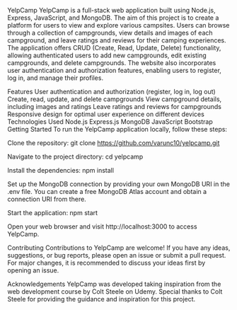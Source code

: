 YelpCamp
YelpCamp is a full-stack web application built using Node.js, Express, JavaScript, and MongoDB. The aim of this project is to create a platform for users to view and explore various campsites. Users can browse through a collection of campgrounds, view details and images of each campground, and leave ratings and reviews for their camping experiences. The application offers CRUD (Create, Read, Update, Delete) functionality, allowing authenticated users to add new campgrounds, edit existing campgrounds, and delete campgrounds. The website also incorporates user authentication and authorization features, enabling users to register, log in, and manage their profiles.

Features
User authentication and authorization (register, log in, log out)
Create, read, update, and delete campgrounds
View campground details, including images and ratings
Leave ratings and reviews for campgrounds
Responsive design for optimal user experience on different devices
Technologies Used
Node.js
Express.js
MongoDB
JavaScript
Bootstrap
Getting Started
To run the YelpCamp application locally, follow these steps:

Clone the repository:  git clone https://github.com/varunc10/yelpcamp.git

Navigate to the project directory:  cd yelpcamp

Install the dependencies:  npm install

Set up the MongoDB connection by providing your own MongoDB URI in the .env file. You can create a free MongoDB Atlas account and obtain a connection URI from there.

Start the application:  npm start

Open your web browser and visit http://localhost:3000 to access YelpCamp.

Contributing
Contributions to YelpCamp are welcome! If you have any ideas, suggestions, or bug reports, please open an issue or submit a pull request. For major changes, it is recommended to discuss your ideas first by opening an issue.

Acknowledgements
YelpCamp was developed taking inspiration from the web development course by Colt Steele on Udemy. Special thanks to Colt Steele for providing the guidance and inspiration for this project.
